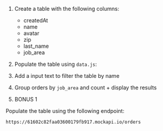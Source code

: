 1.  Create a table with the following columns:

    - createdAt
    - name
    - avatar
    - zip
    - last_name
    - job_area

2.  Populate the table using `data.js`:

3.  Add a input text to filter the table by name

4.  Group orders by `job_area` and count + display the results

5.  BONUS 1

Populate the table using the following endpoint:

    https://61602c82faa03600179fb917.mockapi.io/orders